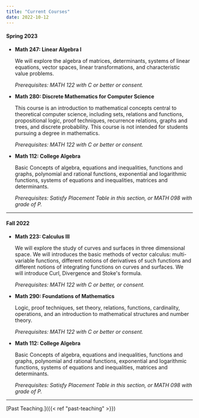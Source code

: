 ```yaml
---
title: "Current Courses"
date: 2022-10-12
---
```



#### Spring 2023


- **Math 247: Linear Algebra I**
  
  We will explore the algebra of matrices, determinants, systems of linear equations, vector spaces, linear transformations, and characteristic value problems.

    *Prerequisites: MATH 122 with C or better or consent.*
    
- **Math 280: Discrete Mathematics for Computer Science** 
 
     This course is an introduction to mathematical concepts central to theoretical computer science, including sets, relations and functions, propositional logic, proof techniques, recurrence relations, graphs and trees, and discrete probability. This course is not intended for students pursuing a degree in mathematics. 

    *Prerequisites: MATH 122 with C or better or consent.*

- **Math 112: College Algebra**
 
     Basic Concepts of algebra, equations and inequalities, functions and graphs, polynomial and rational functions,
  exponential and logarithmic functions, systems of equations and inequalities, matrices and determinants. 
  
  *Prerequisites: Satisfy Placement Table in this section, or MATH 098 with grade of P.* 

----

#### Fall 2022

 - **Math 223: Calculus III** 
  
      We will explore the study of curves and surfaces in three dimensional space. We will introduces the basic methods of
   vector calculus: multi-variable functions, different notions of derivatives of such functions and different notions
   of integrating functions on curves and surfaces. We will introduce Curl, Divergence and Stoke's
   formula. 
   
   *Prerequisites: MATH 122 with C or better, or consent.*


  - **Math 290: Foundations of Mathematics** 
    
    Logic, proof techniques, set theory, relations, functions, cardinality, operations, and an introduction to mathematical structures and number theory.

    *Prerequisites: MATH 122 with C or better or consent.*
  
  
  - **Math 112: College Algebra**
 
     Basic Concepts of algebra, equations and inequalities, functions and graphs, polynomial and rational functions,
  exponential and logarithmic functions, systems of equations and inequalities, matrices and determinants. 
  
      *Prerequisites: Satisfy Placement Table in this section, or MATH 098 with grade of P.* 


---

[Past Teaching.]({{< ref "past-teaching" >}})


